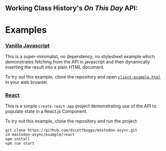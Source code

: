 ## Working Class History's *On This Day* API:
# Examples

### [Vanilla Javascript](vanilla-js/)
This is a super-minimalist, no dependency, no stylesheet example which
demonstrates fetching from the API in javascript and then dynamically
inserting the result into a plain HTML document.

To try out this example, clone the repository and open
[`client-example.html`](example/vanilla-js/client-example.html) in your web
browser.

### [React](react/)
This is a simple `create-react-app` project demonstrating use of the API to
populate state in a React.js Component.

To try out this example, clone the repository and run the project:

~~~console
git clone https://github.com/dscottboggs/mastodon-async.git
cd mastodon-async/example/react
npm install
npm run start
~~~
